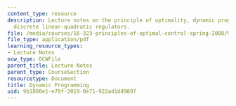 ```yaml
---
content_type: resource
description: Lecture notes on the principle of optimality, dynamic programming, and
  discrete linear-quadratic regulators.
file: /media/courses/16-323-principles-of-optimal-control-spring-2008/9b1800e1e79f30190e71922ad1d49897_lec3.pdf
file_type: application/pdf
learning_resource_types:
- Lecture Notes
ocw_type: OCWFile
parent_title: Lecture Notes
parent_type: CourseSection
resourcetype: Document
title: Dynamic Programming
uid: 9b1800e1-e79f-3019-0e71-922ad1d49897
---
```


